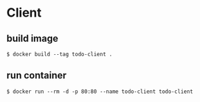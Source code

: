 # Client

## build image

```shell
$ docker build --tag todo-client .
```

## run container

```shell
$ docker run --rm -d -p 80:80 --name todo-client todo-client
```
